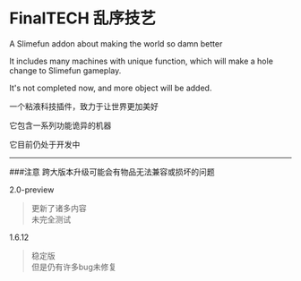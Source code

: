 # FinalTECH 乱序技艺
A Slimefun addon about making the world so damn better

It includes many machines with unique function, which will make a hole change to Slimefun gameplay.

It's not completed now, and more object will be added.

一个粘液科技插件，致力于让世界更加美好

它包含一系列功能诡异的机器

它目前仍处于开发中

---

###注意
    跨大版本升级可能会有物品无法兼容或损坏的问题

2.0-preview
> 更新了诸多内容\
> 未完全测试

1.6.12
> 稳定版\
> 但是仍有许多bug未修复
